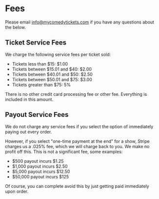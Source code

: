 # Fees

Please email info@mycomedytickets.com if you have any questions about the below.

## Ticket Service Fees

We charge the following service fees per ticket sold:

- Tickets less than $15: $1.00
- Tickets between $15.01 and $40: $2.00
- Tickets between $40.01 and $50: $2.50
- Tickets between $50.01 and $75: $3.00
- Tickets greater than $75: 5%

There is no other credit card processing fee or other fee. Everything is included in this amount. 

## Payout Service Fees

We do not charge any service fees if you select the option of immediately paying out every order.

However, if you select "one-time payment at the end" for a show, Stripe charges us a .025% fee, which we will
charge back to you. We make no profit off this. This is not a significant fee, some examples:

- $500 payout incurs $1.25
- $1,000 payout incurs $2.50
- $5,000 payout incurs $12.50
- $50,000 payout incurs $125

Of course, you can complete avoid this by just getting paid immediately upon order.

